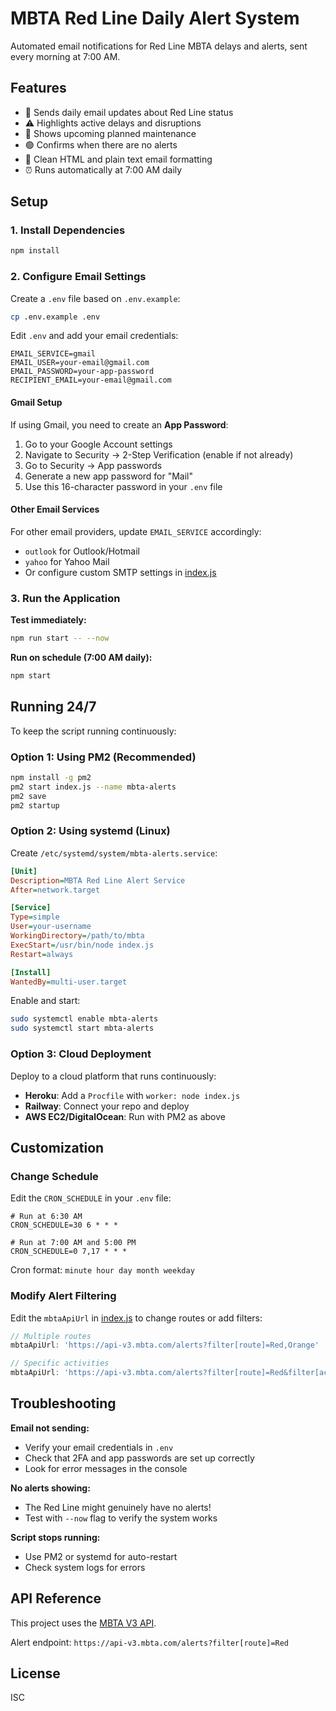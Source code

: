 # MBTA Red Line Daily Alert System

Automated email notifications for Red Line MBTA delays and alerts, sent every morning at 7:00 AM.

## Features

- 📧 Sends daily email updates about Red Line status
- ⚠️ Highlights active delays and disruptions
- 📅 Shows upcoming planned maintenance
- 🟢 Confirms when there are no alerts
- 🎨 Clean HTML and plain text email formatting
- ⏰ Runs automatically at 7:00 AM daily

## Setup

### 1. Install Dependencies

```bash
npm install
```

### 2. Configure Email Settings

Create a `.env` file based on `.env.example`:

```bash
cp .env.example .env
```

Edit `.env` and add your email credentials:

```env
EMAIL_SERVICE=gmail
EMAIL_USER=your-email@gmail.com
EMAIL_PASSWORD=your-app-password
RECIPIENT_EMAIL=your-email@gmail.com
```

#### Gmail Setup

If using Gmail, you need to create an **App Password**:

1. Go to your Google Account settings
2. Navigate to Security → 2-Step Verification (enable if not already)
3. Go to Security → App passwords
4. Generate a new app password for "Mail"
5. Use this 16-character password in your `.env` file

#### Other Email Services

For other email providers, update `EMAIL_SERVICE` accordingly:
- `outlook` for Outlook/Hotmail
- `yahoo` for Yahoo Mail
- Or configure custom SMTP settings in [index.js](index.js)

### 3. Run the Application

**Test immediately:**
```bash
npm run start -- --now
```

**Run on schedule (7:00 AM daily):**
```bash
npm start
```

## Running 24/7

To keep the script running continuously:

### Option 1: Using PM2 (Recommended)

```bash
npm install -g pm2
pm2 start index.js --name mbta-alerts
pm2 save
pm2 startup
```

### Option 2: Using systemd (Linux)

Create `/etc/systemd/system/mbta-alerts.service`:

```ini
[Unit]
Description=MBTA Red Line Alert Service
After=network.target

[Service]
Type=simple
User=your-username
WorkingDirectory=/path/to/mbta
ExecStart=/usr/bin/node index.js
Restart=always

[Install]
WantedBy=multi-user.target
```

Enable and start:
```bash
sudo systemctl enable mbta-alerts
sudo systemctl start mbta-alerts
```

### Option 3: Cloud Deployment

Deploy to a cloud platform that runs continuously:
- **Heroku**: Add a `Procfile` with `worker: node index.js`
- **Railway**: Connect your repo and deploy
- **AWS EC2/DigitalOcean**: Run with PM2 as above

## Customization

### Change Schedule

Edit the `CRON_SCHEDULE` in your `.env` file:

```env
# Run at 6:30 AM
CRON_SCHEDULE=30 6 * * *

# Run at 7:00 AM and 5:00 PM
CRON_SCHEDULE=0 7,17 * * *
```

Cron format: `minute hour day month weekday`

### Modify Alert Filtering

Edit the `mbtaApiUrl` in [index.js](index.js:27) to change routes or add filters:

```javascript
// Multiple routes
mbtaApiUrl: 'https://api-v3.mbta.com/alerts?filter[route]=Red,Orange'

// Specific activities
mbtaApiUrl: 'https://api-v3.mbta.com/alerts?filter[route]=Red&filter[activity]=BOARD'
```

## Troubleshooting

**Email not sending:**
- Verify your email credentials in `.env`
- Check that 2FA and app passwords are set up correctly
- Look for error messages in the console

**No alerts showing:**
- The Red Line might genuinely have no alerts!
- Test with `--now` flag to verify the system works

**Script stops running:**
- Use PM2 or systemd for auto-restart
- Check system logs for errors

## API Reference

This project uses the [MBTA V3 API](https://api-v3.mbta.com/docs/swagger/index.html).

Alert endpoint: `https://api-v3.mbta.com/alerts?filter[route]=Red`

## License

ISC
